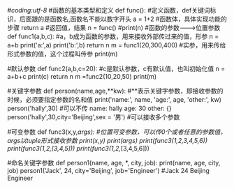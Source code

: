 #_*_coding:utf-8_*_
#函数的基本类型和定义
def func(): #定义函数，def关键词标识，后面跟的是函数名,函数名不能以数字开头
    a = 1+2  #函数体，具体实现功能的步骤
    return a #返回值，结果
n = func()
#print(n)
#函数的参数--->位置参数
def func1(a,b,c): #a，b成为函数的参数，用来接收外部传过来的值，形参
    n = a+b
    print('a:',a)
    print('b:',b)
    return n
m = func1(20,300,400) #实参，用来传给形式参数的值，这个过程叫传参
print(m)

#默认参数
def func2(a,b,c=20): #c是默认参数，c有默认值，也叫初始化值
    n = a+b+c
    print(c)
    return n
m =func2(10,20,50)
print(m)

#关键字参数
def person(name,age,**kw): #**表示关键字参数，即接收参数的时候，必须要指定参数的名和值
    print('name:', name, 'age:', age, 'other:', kw)
person('hally',30) #可以不传 name: hally age: 30 other: {}
person('hally',30,city='Beijing',sex = '男') #可以接收多个参数

#可变参数
def func3(x,y,*args): #位置可变参数，可以传0个或者任意的参数值，args以tuple形式接收参数
    print(x,y)
    print(args)
print(func3(1,2,3,4,5,6))
print(func3(1,2,[3,4,5]))
print(func3(1,2,*[3,4,5,6]))

#命名关键字参数
def person1(name, age, *, city, job):
    print(name, age, city, job)
person1('Jack', 24, city='Beijing', job='Engineer') #Jack 24 Beijing Engineer





